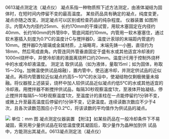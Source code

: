 0613凝点测定法（凝点仪）
凝点系指一种物质照下述方法测定，由液体凝结为固体时，在短时间内停留不变的最高温度。
某些药品具有确定的凝点，纯度变更，凝点亦随之改变。测定凝点可以区别或检查药品的纯杂程度。
仪器装置 如图所示。内管A为内径约25mm、长约170mm的干燥试管，用软木塞固定在内径约40mm、长约160mm的外管B中，管底间距约10mm。内管用一软木塞塞住，通过软木塞插入刻度为0.1℃的温度计C与搅拌器D，温度计汞球的末端距内管底约10mm。搅拌器D为玻璃或金属材质，上端略弯，末端先铸一小圈，直径约为18mm，然后弯成直角。内管连同外管垂直固定于盛有水或其他适宜冷却液的1000ml烧杯中，并使冷却液的液面离烧杯口约20mm。温度计E用于控制外烧杯中的水或冷却液温度。
测定法 取供试品（如为液体，量取15ml；如为固体，称取15～20g，加微温使供试品熔融），置内管中，使迅速冷却，并测定供试品的近似凝点。再将内管置较近似凝点约高5～10℃的水浴中，使凝结物仅剩极微量未熔融。将仪器按上述装妥，烧杯中加人较供试品近似凝点约低5℃的水或其他适宜的冷却液。用搅拌器不断搅拌供试品，每隔30秒观察温度1次，至液体开始凝结，停止搅拌并每隔5～10秒观察温度1次，至温度计的汞柱在一点能停留约1分钟不变，或微上升至最高温度后停留约1分钟不变，记录温度。连续读数次数应不少于4次，且各次读数范围应小于0.2℃，将该读数的平均值作为供试品的凝点。
<!-- E C D A B 20 0 D  -->
![](https://web-api.textin.com/ocr_image/external/401bf516f5e68c4f.jpg)
单位：mm
图 凝点测定仪器装置
【附注】如某些药品在一般冷却条件下不易凝固，需另用少量供试品在较低温度使其凝固后，取少量作为晶种加到供
试品中，方能测出其凝点。0613凝点测定法（凝点仪）